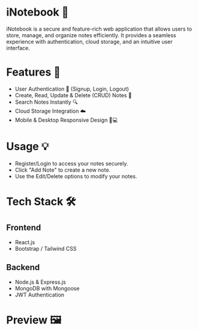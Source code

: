 # iNotebook 📓

iNotebook is a secure and feature-rich web application that allows users to store, manage, and organize notes efficiently. It provides a seamless experience with authentication, cloud storage, and an intuitive user interface.

# Features 🚀
- User Authentication 🔐 (Signup, Login, Logout)
- Create, Read, Update & Delete (CRUD) Notes 📝
- Search Notes Instantly 🔍
- Cloud Storage Integration ☁️
- Mobile & Desktop Responsive Design 📱💻

# Usage 💡
- Register/Login to access your notes securely.
- Click "Add Note" to create a new note.
- Use the Edit/Delete options to modify your notes.

# Tech Stack 🛠️
## Frontend
- React.js
- Bootstrap / Tailwind CSS

## Backend
- Node.js & Express.js
- MongoDB with Mongoose
- JWT Authentication

# Preview 🖼
